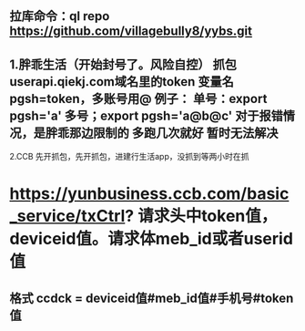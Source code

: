 拉库命令：ql repo https://github.com/villagebully8/yybs.git
-------
1.胖乖生活（开始封号了。风险自控）
抓包userapi.qiekj.com域名里的token
变量名pgsh=token，多账号用@ 
例子：
单号：export pgsh='a'
多号；export pgsh='a@b@c'
对于报错情况，是胖乖那边限制的 多跑几次就好 暂时无法解决
----------
2.CCB
先开抓包，先开抓包，进建行生活app，没抓到等两小时在抓
# https://yunbusiness.ccb.com/basic_service/txCtrl?  请求头中token值，deviceid值。请求体meb_id或者userid值
 格式 ccdck =  deviceid值#meb_id值#手机号#token值
-----------

